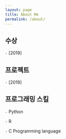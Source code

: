 ```yaml
---
layout: page
title: About Me
permalink: /about/
---
```

## 수상

`-` [2019]

## 프로젝트

`-` [2019]

## 프로그래밍 스킬

`-` Python

`-` R

`-` C Programming language

